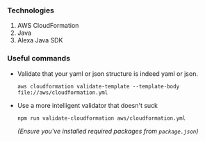 ### Technologies

1. AWS CloudFormation
1. Java
1. Alexa Java SDK

### Useful commands
* Validate that your yaml or json structure is indeed yaml or json.
    
    ```
    aws cloudformation validate-template --template-body file://aws/cloudformation.yml
    ```
* Use a more intelligent validator that doesn't suck
    ```
    npm run validate-cloudformation aws/cloudformation.yml 
    ```
    _(Ensure you've installed required packages from `package.json`)_

